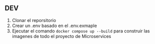 ## DEV

1. Clonar el reporsitorio
2. Crear un .env basado en el .env.exmaple
3. Ejecutar el comando `docker compose up --build` para
   construir las imagenes de todo el proyecto de Microservices
